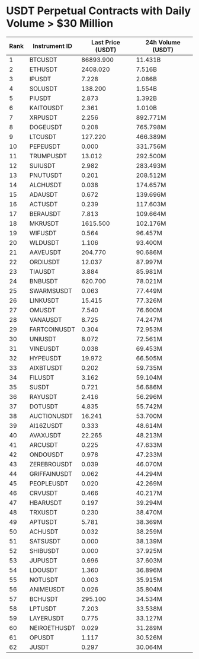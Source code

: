# USDT Perpetual Contracts with Daily Volume > $30 Million

| Rank | Instrument ID | Last Price (USDT) | 24h Volume (USDT) |
|------|---------------|-------------------|-------------------|
| 1 | BTCUSDT | 86893.900 | 11.431B |
| 2 | ETHUSDT | 2408.020 | 7.516B |
| 3 | IPUSDT | 7.228 | 2.086B |
| 4 | SOLUSDT | 138.200 | 1.554B |
| 5 | PIUSDT | 2.873 | 1.392B |
| 6 | KAITOUSDT | 2.361 | 1.010B |
| 7 | XRPUSDT | 2.256 | 892.771M |
| 8 | DOGEUSDT | 0.208 | 765.798M |
| 9 | LTCUSDT | 127.220 | 466.389M |
| 10 | PEPEUSDT | 0.000 | 331.756M |
| 11 | TRUMPUSDT | 13.012 | 292.500M |
| 12 | SUIUSDT | 2.982 | 283.493M |
| 13 | PNUTUSDT | 0.201 | 208.512M |
| 14 | ALCHUSDT | 0.038 | 174.657M |
| 15 | ADAUSDT | 0.672 | 139.696M |
| 16 | ACTUSDT | 0.239 | 117.603M |
| 17 | BERAUSDT | 7.813 | 109.664M |
| 18 | MKRUSDT | 1615.500 | 102.176M |
| 19 | WIFUSDT | 0.564 | 96.457M |
| 20 | WLDUSDT | 1.106 | 93.400M |
| 21 | AAVEUSDT | 204.770 | 90.686M |
| 22 | ORDIUSDT | 12.037 | 87.997M |
| 23 | TIAUSDT | 3.884 | 85.981M |
| 24 | BNBUSDT | 620.700 | 78.021M |
| 25 | SWARMSUSDT | 0.063 | 77.449M |
| 26 | LINKUSDT | 15.415 | 77.326M |
| 27 | OMUSDT | 7.540 | 76.600M |
| 28 | VANAUSDT | 8.725 | 74.247M |
| 29 | FARTCOINUSDT | 0.304 | 72.953M |
| 30 | UNIUSDT | 8.072 | 72.561M |
| 31 | VINEUSDT | 0.038 | 69.453M |
| 32 | HYPEUSDT | 19.972 | 66.505M |
| 33 | AIXBTUSDT | 0.202 | 59.735M |
| 34 | FILUSDT | 3.162 | 59.104M |
| 35 | SUSDT | 0.721 | 56.686M |
| 36 | RAYUSDT | 2.416 | 56.296M |
| 37 | DOTUSDT | 4.835 | 55.742M |
| 38 | AUCTIONUSDT | 16.241 | 53.700M |
| 39 | AI16ZUSDT | 0.333 | 48.614M |
| 40 | AVAXUSDT | 22.265 | 48.213M |
| 41 | ARCUSDT | 0.225 | 47.633M |
| 42 | ONDOUSDT | 0.978 | 47.233M |
| 43 | ZEREBROUSDT | 0.039 | 46.070M |
| 44 | GRIFFAINUSDT | 0.062 | 44.294M |
| 45 | PEOPLEUSDT | 0.020 | 42.269M |
| 46 | CRVUSDT | 0.466 | 40.217M |
| 47 | HBARUSDT | 0.197 | 39.294M |
| 48 | TRXUSDT | 0.230 | 38.470M |
| 49 | APTUSDT | 5.781 | 38.369M |
| 50 | ACHUSDT | 0.032 | 38.259M |
| 51 | SATSUSDT | 0.000 | 38.139M |
| 52 | SHIBUSDT | 0.000 | 37.925M |
| 53 | JUPUSDT | 0.696 | 37.603M |
| 54 | LDOUSDT | 1.360 | 36.896M |
| 55 | NOTUSDT | 0.003 | 35.915M |
| 56 | ANIMEUSDT | 0.026 | 35.804M |
| 57 | BCHUSDT | 295.100 | 34.534M |
| 58 | LPTUSDT | 7.203 | 33.538M |
| 59 | LAYERUSDT | 0.775 | 33.127M |
| 60 | NEIROETHUSDT | 0.029 | 31.289M |
| 61 | OPUSDT | 1.117 | 30.526M |
| 62 | JUSDT | 0.297 | 30.064M |
